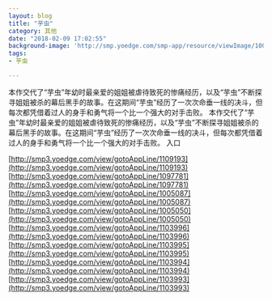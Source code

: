 ```yaml
---
layout: blog
title: "芋虫"
category: 其他
date: "2018-02-09 17:02:55"
background-image: 'http://smp.yoedge.com/smp-app/resource/viewImage/1000206appline.png'
tags:
- 芋虫

---
```

本作交代了“芋虫”年幼时最亲爱的姐姐被虐待致死的惨痛经历，以及“芋虫”不断探寻姐姐被杀的幕后黑手的故事。在这期间“芋虫”经历了一次次命垂一线的决斗，但每次都凭借着过人的身手和勇气将一个比一个强大的对手击败。
本作交代了“芋虫”年幼时最亲爱的姐姐被虐待致死的惨痛经历，以及“芋虫”不断探寻姐姐被杀的幕后黑手的故事。在这期间“芋虫”经历了一次次命垂一线的决斗，但每次都凭借着过人的身手和勇气将一个比一个强大的对手击败。
入口

[http://smp3.yoedge.com/view/gotoAppLine/1109193](http://smp3.yoedge.com/view/gotoAppLine/1109193)
[http://smp3.yoedge.com/view/gotoAppLine/1097781](http://smp3.yoedge.com/view/gotoAppLine/1097781)
[http://smp3.yoedge.com/view/gotoAppLine/1005087](http://smp3.yoedge.com/view/gotoAppLine/1005087)
[http://smp3.yoedge.com/view/gotoAppLine/1005050](http://smp3.yoedge.com/view/gotoAppLine/1005050)
[http://smp3.yoedge.com/view/gotoAppLine/1103996](http://smp3.yoedge.com/view/gotoAppLine/1103996)
[http://smp3.yoedge.com/view/gotoAppLine/1103995](http://smp3.yoedge.com/view/gotoAppLine/1103995)
[http://smp3.yoedge.com/view/gotoAppLine/1103994](http://smp3.yoedge.com/view/gotoAppLine/1103994)
[http://smp3.yoedge.com/view/gotoAppLine/1103993](http://smp3.yoedge.com/view/gotoAppLine/1103993)

        
